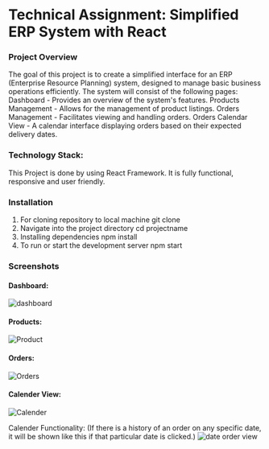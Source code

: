 # Technical Assignment: Simplified ERP System with React

### Project Overview
The goal of this project is to create a simplified interface for an ERP (Enterprise Resource Planning) system, designed to manage basic business operations efficiently. The system will consist of the following pages:
Dashboard - Provides an overview of the system's features.
Products Management - Allows for the management of product listings.
Orders Management - Facilitates viewing and handling orders.
Orders Calendar View - A calendar interface displaying orders based on their expected delivery dates.

### Technology Stack:
This Project is done by using React Framework. It is fully functional, responsive and user friendly.

### Installation
1. For cloning repository to local machine
   git clone 
2. Navigate into the project directory
   cd projectname
3. Installing dependencies
   npm install
4. To run or start the development server
   npm start
### Screenshots

#### Dashboard:
![dashboard](https://github.com/shubhishivhare/ERP-Project/assets/87804727/100734ba-c35e-40ee-9e90-ba98a08e6cb5)

#### Products:
![Product](https://github.com/shubhishivhare/ERP-Project/assets/87804727/24f8ee1c-1b5e-4074-807b-5eb839a6036e)

#### Orders:
![Orders](https://github.com/shubhishivhare/ERP-Project/assets/87804727/19b9ac94-7eae-48f6-972f-41aa663341ad)

#### Calender View:
![Calender](https://github.com/shubhishivhare/ERP-Project/assets/87804727/e6101d33-d196-4a25-9431-d049c1a083a1)

Calender Functionality: (If there is a history of an order on any specific date, it will be shown like this if that particular date is clicked.)
![date order view](https://github.com/shubhishivhare/ERP-Project/assets/87804727/9300608e-24f9-4df9-81bb-44c41594a986)




   

